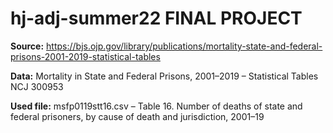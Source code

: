 # hj-adj-summer22 FINAL PROJECT

**Source:** https://bjs.ojp.gov/library/publications/mortality-state-and-federal-prisons-2001-2019-statistical-tables

**Data:** Mortality in State and Federal Prisons, 2001–2019 – Statistical Tables  NCJ 300953

**Used file:** msfp0119stt16.csv – Table 16. Number of deaths of state and federal prisoners, by cause of death and jurisdiction, 2001–19
